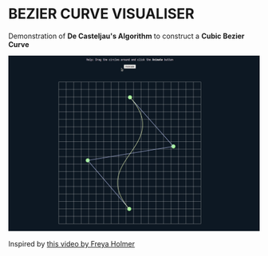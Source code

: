 # BEZIER CURVE VISUALISER

Demonstration of **De Casteljau's Algorithm** to construct a **Cubic Bezier Curve**

![demo](demo.gif)

Inspired by [this video by Freya Holmer](https://www.youtube.com/watch?v=aVwxzDHniEw&ab_channel=FreyaHolm%C3%A9r)
